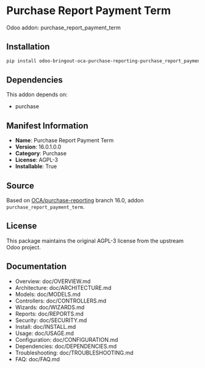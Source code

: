 # Purchase Report Payment Term

Odoo addon: purchase_report_payment_term

## Installation

```bash
pip install odoo-bringout-oca-purchase-reporting-purchase_report_payment_term
```

## Dependencies

This addon depends on:
- purchase

## Manifest Information

- **Name**: Purchase Report Payment Term
- **Version**: 16.0.1.0.0
- **Category**: Purchase
- **License**: AGPL-3
- **Installable**: True

## Source

Based on [OCA/purchase-reporting](https://github.com/OCA/purchase-reporting) branch 16.0, addon `purchase_report_payment_term`.

## License

This package maintains the original AGPL-3 license from the upstream Odoo project.

## Documentation

- Overview: doc/OVERVIEW.md
- Architecture: doc/ARCHITECTURE.md
- Models: doc/MODELS.md
- Controllers: doc/CONTROLLERS.md
- Wizards: doc/WIZARDS.md
- Reports: doc/REPORTS.md
- Security: doc/SECURITY.md
- Install: doc/INSTALL.md
- Usage: doc/USAGE.md
- Configuration: doc/CONFIGURATION.md
- Dependencies: doc/DEPENDENCIES.md
- Troubleshooting: doc/TROUBLESHOOTING.md
- FAQ: doc/FAQ.md
